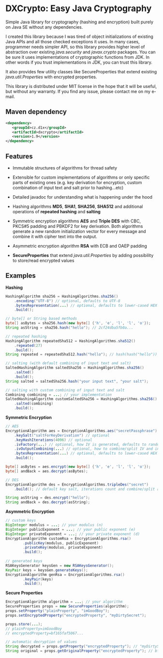 DXCrypto: Easy Java Cryptography
================================
Simple Java library for cryptography (hashing and encryption) built purely on Java SE without any dependencies.

I created this library because I was tired of object initializations of existing Java APIs and all those checked
exceptions it uses. In many cases, programmer needs simpler API, so this library provides higher
level of abstraction over existing *java.security* and *javax.crypto* packages. You can be sure it uses implementations
of cryptographic functions from JDK. In other words if you trust implementations in JDK, you can trust this library.

It also provides few utility classes like SecureProperties that extend existing *java.util.Properties* with
encrypted properties.

This library is distributed under MIT license in the hope that it will be useful, but without any warranty.
If you find any issue, please contact me on my e-mail.

Maven dependency
----------------

```xml
<dependency>
   <groupId>cz.d1x</groupId>
   <artifactId>dxcrypto</artifactId>
   <version>1.9</version>
</dependency>
```

Features
--------

- Immutable structures of algorithms for thread safety

- Extensible for custom implementations of algorithms or only specific parts of existing ones (e.g. key derivation
for encryption, custom combination of input text and salt prior to hashing...etc)

- Detailed javadoc for understanding what is happening under the hood

- Hashing algorithms **MD5**, **SHA1**, **SHA256**, **SHA512** and additional operations of **repeated hashing** 
and **salting** 

- Symmetric encryption algorithms **AES** and **Triple DES** with CBC, PKCS#5 padding and PBKDF2 for key derivation.
Both algorithms generate a new random initialization vector for every message and combine it with cipher text
into the output.

- Asymmetric encryption algorithm **RSA** with ECB and OAEP padding

- **SecureProperties** that extend *java.util.Properties* by adding possibility to store/read encrypted values

Examples
--------
**Hashing**
```java
HashingAlgorithm sha256 = HashingAlgorithms.sha256()
    .encoding("UTF-8") // optional, defaults to UTF-8
    .bytesRepresentation(...) // optional, defaults to lower-cased HEX
    .build();

// byte[] or String based methods
byte[] asBytes = sha256.hash(new byte[] {'h', 'e', 'l', 'l', 'o'});
String asString = sha256.hash("hello"); // 2cf24dba5fb0a...

// repeated hashing
HashingAlgorithm repeatedSha512 = HashingAlgorithms.sha512()
    .repeated(27)
    .build();
String repeated = repeatedSha512.hash("hello"); // hash(hash("hello")) ~ 27x

// salting (with default combining of input text and salt)
SaltedHashingAlgorithm saltedSha256 = HashingAlgorithms.sha256()
    .salted()
    .build();
String salted = saltedSha256.hash("your input text", "your salt");

// salting with custom combining of input text and salt
Combining combining = ...; // your implementation
SaltedHashingAlgorithm customSaltedSha256 = HashingAlgorithms.sha256()
    .salted(combining)
    .build();
```

**Symmetric Encryption**
```java
// AES
EncryptionAlgorithm aes = EncryptionAlgorithms.aes("secretPassphrase")
    .keySalt("saltForKeyDerivation") // optional
    .keyHashIterations(4096) // optional
    .ivFactory(...) // optional, how IV is generated, defaults to random bytes
    .ivOutputCombining(...) // optional, how to combine/split IV and input
    .bytesRepresentation(...) // optional, defaults to lower-cased HEX
    .build();

byte[] asBytes = aes.encrypt(new byte[] {'h', 'e', 'l', 'l', 'o'});
byte[] andBack = aes.decrypt(asBytes);

// DES
EncryptionAlgorithm des = EncryptionAlgorithms.tripleDes("secret")
    .build(); // default key salt, iterations count and combine/split alg.

String asString = des.encrypt("hello");
String andBack = des.decrypt(asString);
```

**Asymmetric Encryption**
```java
// custom keys
BigInteger modulus = ...; // your modulus (n)
BigInteger publicExponent = ...; // your public exponent (e)
BigInteger privateExponent = ...; // your private exponent (d)
EncryptionAlgorithm customRsa = EncryptionAlgorithms.rsa()
        .publicKey(modulus, publicExponent)
        .privateKey(modulus, privateExponent)
        .build();
        
// generated keys
RSAKeysGenerator keysGen = new RSAKeysGenerator();
KeyPair keys = keysGen.generateKeys();
EncryptionAlgorithm genRsa = EncryptionAlgorithms.rsa()
        .keyPair(keys)
        .build();
```

**Secure Properties**
```java
EncryptionAlgorithm algorithm = ...; // your algorithm
SecureProperties props = new SecureProperties(algorithm);
props.setProperty("plainProperty", "imGoodBoy");
props.setEncryptedProperty("encryptedProperty", "myDirtySecret");

props.store(...);
// plainProperty=imGoodBoy
// encryptedProperty=bf165faf5067...

// automatic decryption of values
String decrypted = props.getProperty("encryptedProperty"); // "myDirtySecret"
String original = props.getOriginalProperty("encryptedProperty"); // bf165...
```